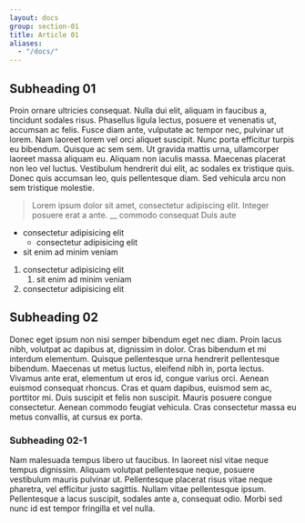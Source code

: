 ```yaml
---
layout: docs
group: section-01
title: Article 01
aliases:
  - "/docs/"
---
```


## Subheading 01
Proin ornare ultricies consequat. Nulla dui elit, aliquam in faucibus a, tincidunt sodales risus. Phasellus ligula lectus, posuere et venenatis ut, accumsan ac felis. Fusce diam ante, vulputate ac tempor nec, pulvinar ut lorem. Nam laoreet lorem vel orci aliquet suscipit. Nunc porta efficitur turpis eu bibendum. Quisque ac sem sem. Ut gravida mattis urna, ullamcorper laoreet massa aliquam eu. Aliquam non iaculis massa. Maecenas placerat non leo vel luctus. Vestibulum hendrerit dui elit, ac sodales ex tristique quis. Donec quis accumsan leo, quis pellentesque diam. Sed vehicula arcu non sem tristique molestie.

> Lorem ipsum dolor sit amet, consectetur adipiscing elit. Integer posuere erat a ante.
> __ commodo consequat Duis aute

* consectetur adipisicing elit
    * consectetur adipisicing elit
* sit enim ad minim veniam

1. consectetur adipisicing elit
    1. sit enim ad minim veniam
2. consectetur adipisicing elit

## Subheading 02
Donec eget ipsum non nisi semper bibendum eget nec diam. Proin lacus nibh, volutpat ac dapibus at, dignissim in dolor. Cras bibendum et mi interdum elementum. Quisque pellentesque urna hendrerit pellentesque bibendum. Maecenas ut metus luctus, eleifend nibh in, porta lectus. Vivamus ante erat, elementum ut eros id, congue varius orci. Aenean euismod consequat rhoncus. Cras et quam dapibus, euismod sem ac, porttitor mi. Duis suscipit et felis non suscipit. Mauris posuere congue consectetur. Aenean commodo feugiat vehicula. Cras consectetur massa eu metus convallis, at cursus ex porta.

### Subheading 02-1
 Nam malesuada tempus libero ut faucibus. In laoreet nisl vitae neque tempus dignissim. Aliquam volutpat pellentesque neque, posuere vestibulum mauris pulvinar ut. Pellentesque placerat risus vitae neque pharetra, vel efficitur justo sagittis. Nullam vitae pellentesque ipsum. Pellentesque a lacus suscipit, sodales ante a, consequat odio. Morbi sed nunc id est tempor fringilla et vel nulla.
